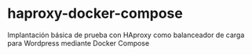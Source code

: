 # haproxy-docker-compose
Implantación básica de prueba con HAproxy como balanceador de carga para Wordpress mediante Docker Compose
